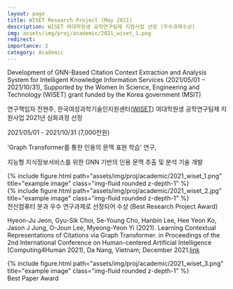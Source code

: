 ```yaml
---
layout: page
title: WISET Research Project (May 2021) 
description: WISET 여대학원생 공학연구팀제 지원사업 선정 (우수과제수상)
img: assets/img/proj/academic/2021_wiset_1.png
redirect: 
importance: 3
category: Academic
---
```


Development of GNN-Based Citation Context Extraction and Analysis System for Intelligent Knowledge Information Services (2021/05/01 − 2021/10/31), Supported by the Women In Science, Engineering and Technology (WISET) grant funded by the Korea government (MSIT)

연구책임자 전현주, 한국여성과학기술인지원센터([WISET](https://www.wiset.or.kr/)) 여대학원생 공학연구팀제 지원사업 2021년 심화과정 선정

2021/05/01 - 2021/10/31 (7,000천원)

'Graph Transformer를 통한 인용의 문맥 표현 학습' 연구,

지능형 지식정보서비스를 위한 GNN 기반의 인용 문맥 추출 및 분석 기술 개발

<div class="row">
    <div class="col-sm mt-3 mt-md-0">
        {% include figure.html path="assets/img/proj/academic/2021_wiset_1.png" title="example image" class="img-fluid rounded z-depth-1" %}
    </div>
</div>
<div class="caption">
    
</div>

<div class="row">
    <div class="col-sm mt-3 mt-md-0">
        {% include figure.html path="assets/img/proj/academic/2021_wiset_2.jpg" title="example image" class="img-fluid rounded z-depth-1" %}
    </div>
</div>
<div class="caption">
    전산컴퓨터 분과 우수 연구과제로 선정되어 수상 (Best Research Project Award)
</div>


Hyeon-Ju Jeon, Gyu-Sik Choi, Se-Young Cho, Hanbin Lee, Hee Yeon Ko, Jason J Jung, O-Joun Lee, Myeong-Yeon Yi (2021). Learning Contextual Representations of Citations via Graph Transformer. in Proceedings of the 2nd International Conference on Human-centered Artificial Intelligence (Computing4Human 2021), Da Nang, Vietnam; December 2021.[link](https://ceur-ws.org/Vol-3026/paper16.pdf)

<div class="row">
    <div class="col-sm mt-3 mt-md-0">
        {% include figure.html path="assets/img/proj/academic/2021_wiset_3.png" title="example image" class="img-fluid rounded z-depth-1" %}
    </div>
</div>
<div class="caption">
    Best Paper Award
</div>
